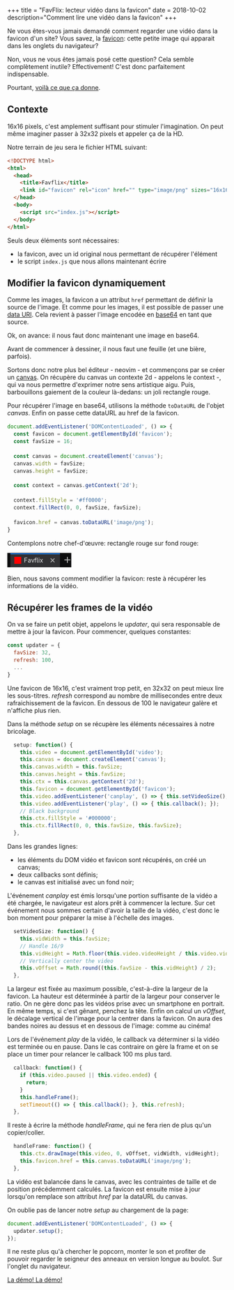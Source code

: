 +++
title = "FavFlix: lecteur vidéo dans la favicon"
date = 2018-10-02
description="Comment lire une vidéo dans la favicon"
+++

Ne vous êtes-vous jamais demandé comment regarder une vidéo dans la favicon d'un site?
Vous savez, la [favicon](https://developer.mozilla.org/en-US/docs/Learn/HTML/Introduction_to_HTML/The_head_metadata_in_HTML#Adding_custom_icons_to_your_site): cette petite image qui apparait dans les onglets du navigateur?

Non, vous ne vous êtes jamais posé cette question?
Cela semble complètement inutile? Effectivement! C'est donc parfaitement indispensable.

Pourtant, [voilà ce que ça donne](demo.html).

<!-- more -->

## Contexte

16x16 pixels, c'est amplement suffisant pour stimuler l'imagination.
On peut même imaginer passer à 32x32 pixels et appeler ça de la HD.

Notre terrain de jeu sera le fichier HTML suivant:

```html
<!DOCTYPE html>
<html>
  <head>
    <title>Favflix</title>
    <link id="favicon" rel="icon" href="" type="image/png" sizes="16x16">
  </head>
  <body>
    <script src="index.js"></script>
  </body>
</html>
```

Seuls deux éléments sont nécessaires:

- la favicon, avec un id original nous permettant de récupérer l'élément
- le script `index.js` que nous allons maintenant écrire

## Modifier la favicon dynamiquement

Comme les images, la favicon a un attribut `href` permettant de définir la source de l'image.
Et comme pour les images, il est possible de passer une [data URI](https://developer.mozilla.org/en-US/docs/Web/HTTP/Basics_of_HTTP/Data_URIs).
Cela revient à passer l'image encodée en [base64](https://fr.wikipedia.org/wiki/Base64) en tant que source.

Ok, on avance: il nous faut donc maintenant une image en base64.

Avant de commencer à dessiner, il nous faut une feuille (et une bière, parfois).

Sortons donc notre plus bel éditeur - neovim - et commençons par se créer un [canvas](https://developer.mozilla.org/fr/docs/Web/HTML/Element/canvas).
On récupère du canvas un contexte 2d - appelons le context -, qui va nous permettre d'exprimer notre sens artistique aigu.
Puis, barbouillons gaiement de la couleur là-dedans: un joli rectangle rouge.

Pour récupérer l'image en base64, utilisons la méthode `toDataURL` de l'objet _canvas_.
Enfin on passe cette dataURL au href de la favicon.

```js
document.addEventListener('DOMContentLoaded', () => {
  const favicon = document.getElementById('favicon');
  const favSize = 16;

  const canvas = document.createElement('canvas');
  canvas.width = favSize;
  canvas.height = favSize;

  const context = canvas.getContext('2d');

  context.fillStyle = '#ff0000';
  context.fillRect(0, 0, favSize, favSize);

  favicon.href = canvas.toDataURL('image/png');
}
```

Contemplons notre chef-d'œuvre: rectangle rouge sur fond rouge:

![Favicon rouge](red.png)

Bien, nous savons comment modifier la favicon: reste à récupérer les informations de la vidéo.

## Récupérer les frames de la vidéo

On va se faire un petit objet, appelons le _updater_, qui sera responsable de mettre à jour la favicon.
Pour commencer, quelques constantes:

```js
const updater = {
  favSize: 32,
  refresh: 100,
  ...
}
```

Une favicon de 16x16, c'est vraiment trop petit, en 32x32 on peut mieux lire les sous-titres.
_refresh_ correspond au nombre de millisecondes entre deux rafraichissement de la favicon.
En dessous de 100 le navigateur galère et n'affiche plus rien.

Dans la méthode _setup_ on se récupère les éléments nécessaires à notre bricolage.

```js
  setup: function() {
    this.video = document.getElementById('video');
    this.canvas = document.createElement('canvas');
    this.canvas.width = this.favSize;
    this.canvas.height = this.favSize;
    this.ctx = this.canvas.getContext('2d');
    this.favicon = document.getElementById('favicon');
    this.video.addEventListener('canplay', () => { this.setVideoSize(); });
    this.video.addEventListener('play', () => { this.callback(); });
    // Black background
    this.ctx.fillStyle = '#000000';
    this.ctx.fillRect(0, 0, this.favSize, this.favSize);
  },
```

Dans les grandes lignes:
- les éléments du DOM vidéo et favicon sont récupérés, on créé un canvas;
- deux callbacks sont définis;
- le canvas est initialisé avec un fond noir;

L'événement _canplay_ est émis lorsqu'une portion suffisante de la vidéo a été chargée,
le navigateur est alors prêt à commencer la lecture.
Sur cet événement nous sommes certain d'avoir la taille de la vidéo,
c'est donc le bon moment pour préparer la mise à l'échelle des images.

```js
  setVideoSize: function() {
    this.vidWidth = this.favSize;
    // Handle 16/9
    this.vidHeight = Math.floor(this.video.videoHeight / this.video.videoWidth * this.vidWidth);
    // Vertically center the video
    this.vOffset = Math.round((this.favSize - this.vidHeight) / 2);
  },
```

La largeur est fixée au maximum possible, c'est-à-dire la largeur de la favicon.
La hauteur est déterminée à partir de la largeur pour conserver le ratio.
On ne gère donc pas les vidéos prise avec un smartphone en portrait.
En même temps, si c'est gênant, penchez la tête.
Enfin on calcul un _vOffset_, le décalage vertical de l'image pour la centrer dans la favicon.
On aura des bandes noires au dessus et en dessous de l'image: comme au cinéma!

Lors de l'événement _play_ de la vidéo, le callback va déterminer si la vidéo est terminée ou en pause.
Dans le cas contraire on gère la frame et on se place un timer pour relancer le callback 100 ms plus tard.

```js
  callback: function() {
    if (this.video.paused || this.video.ended) {
      return;
    }
    this.handleFrame();
    setTimeout(() => { this.callback(); }, this.refresh);
  },
```

Il reste à écrire la méthode _handleFrame_, qui ne fera rien de plus qu'un copier/coller.

```js
  handleFrame: function() {
    this.ctx.drawImage(this.video, 0, vOffset, vidWidth, vidHeight);
    this.favicon.href = this.canvas.toDataURL('image/png');
  },
```

La vidéo est balancée dans le canvas, avec les contraintes de taille et de position précédemment calculés.
La favicon est ensuite mise à jour lorsqu'on remplace son attribut _href_ par la dataURL du canvas.

On oublie pas de lancer notre _setup_ au chargement de la page:

```js
document.addEventListener('DOMContentLoaded', () => {
  updater.setup();
});
```

Il ne reste plus qu'à chercher le popcorn, monter le son et profiter de pouvoir regarder
le seigneur des anneaux en version longue au boulot.
Sur l'onglet du navigateur.

[La démo! La démo!](demo.html)
